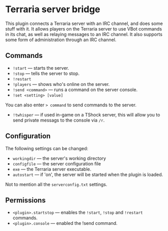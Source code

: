 Terraria server bridge
======================

This plugin connects a Terraria server with an IRC channel, and does some stuff with it.
It allows players on the Terraria server to use VBot commands in its chat, as well as relaying messages to an IRC channel. It also supports some form of administration through an IRC channel.

Commands
--------

* `!start` — starts the server.
* `!stop` — tells the server to stop.
* `!restart`
* `!players` — shows who's online on the server.
* `!send <command>` — runs a command on the server console.
* `!set <setting> [value]`

You can also enter `> command` to send commands to the server.

* `!twhisper` — if used in-game on a TShock server, this will allow you to send private messags to the console via `/r`.

Configuration
-------------

The following settings can be changed:

* `workingdir` — the server's working directory
* `configfile` — the server configuration file
* `exe` — the Terraria server executable.
* `autostart` — if 'on', the server will be started when the plugin is loaded.

Not to mention all the `serverconfig.txt` settings.

Permissions
-----------

* `<plugin>.startstop` — enables the `!start`, `!stop` and `!restart` commands.
* `<plugin>.console` — enabled the !send command.